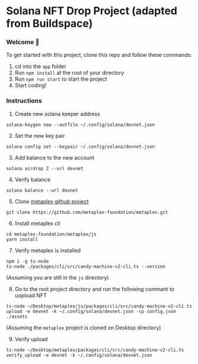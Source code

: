# Solana NFT Drop Project (adapted from Buildspace)

### Welcome 👋

To get started with this project, clone this repo and follow these commands:

1. cd into the `app` folder
2. Run `npm install` at the root of your directory
3. Run `npm run start` to start the project
4. Start coding!


### Instructions
1. Create new solana keeper address
```
solana-keygen new --outfile ~/.config/solana/devnet.json
```
2. Set the new key pair
```
solana config set --keypair ~/.config/solana/devnet.json
```
3. Add balance to the new account
```
solana airdrop 2 --url devnet
```
4. Verify balance
```
solana balance --url devnet
```
5. Clone [metaplex github project](https://github.com/metaplex-foundation/metaplex)
```
git clone https://github.com/metaplex-foundation/metaplex.git
```
6. Install metaplex cli
```
cd metaplex-foundation/metaplex/js
yarn install
```
7. Verify metaplex is installed
```
npm i -g ts-node
ts-node ./packages/cli/src/candy-machine-v2-cli.ts --version
```
(Assuming you are still in the `js` directory)

8. Go to the root project directory and run the following commant to uopload NFT
```
ts-node ~/Desktop/metaplex/js/packages/cli/src/candy-machine-v2-cli.ts upload -e devnet -k ~/.config/solana/devnet.json -cp config.json ./assets
```
(Assuming the `metaplex` project is cloned on Desktop directory)

9. Verify upload
```
ts-node ~/Desktop/metaplex/packages/cli/src/candy-machine-v2-cli.ts verify_upload -e devnet -k ~/.config/solana/devnet.json 
```

